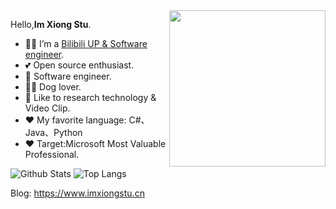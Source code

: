 <img align="right" width="250px" src="https://mvp.microsoft.com/Content/Images/mvp-banner.png" />


Hello,**Im Xiong Stu**.

- 👨‍💻 I’m a [Bilibili UP & Software engineer](https://space.bilibili.com/3498548).
- 💕 Open source enthusiast.
- 👔 Software engineer.
- 🧚‍♂️ Dog lover.
- 🌱 Like to research technology & Video Clip.
- ❤ My favorite language: C#、Java、Python
- ❤ Target:Microsoft Most Valuable Professional.

![Github Stats](https://github-readme-stats.vercel.app/api?username=imxiongstu&show_icons=true&theme=cobalt)
![Top Langs](https://github-readme-stats.vercel.app/api/top-langs/?username=imxiongstu&theme=cobalt&layout=compact)

Blog: https://www.imxiongstu.cn

